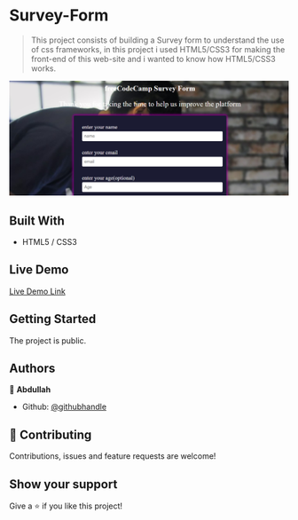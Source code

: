 # Survey-Form

> This project consists of building a Survey form  to understand the use of css frameworks, in this project i used HTML5/CSS3 for making the front-end of this web-site and i wanted to know how HTML5/CSS3 works.

![Alt text](https://github.com/abdullah-FullStackDev/-survey-form/blob/main/assets/ss.png)

## Built With

- HTML5 / CSS3

## Live Demo

[Live Demo Link](https://abdullah-fullstackdev.github.io/-survey-form/)

## Getting Started

The project is public.

## Authors

👤 **Abdullah**

- Github: [@githubhandle](https://github.com/abdullah-FullStackDev)


## 🤝 Contributing

Contributions, issues and feature requests are welcome!

## Show your support

Give a ⭐️ if you like this project!
